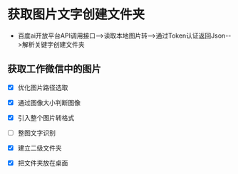 # 获取图片文字创建文件夹
- 百度ai开放平台API调用接口-->读取本地图片转-->通过Token认证返回Json-->解析关键字创建文件夹

## 获取工作微信中的图片

- [x] 优化图片路径选取
- [x] 通过图像大小判断图像
- [x] 引入整个图片转格式
- [ ] 整图文字识别
- [x] 建立二级文件夹
- [x] 把文件夹放在桌面


